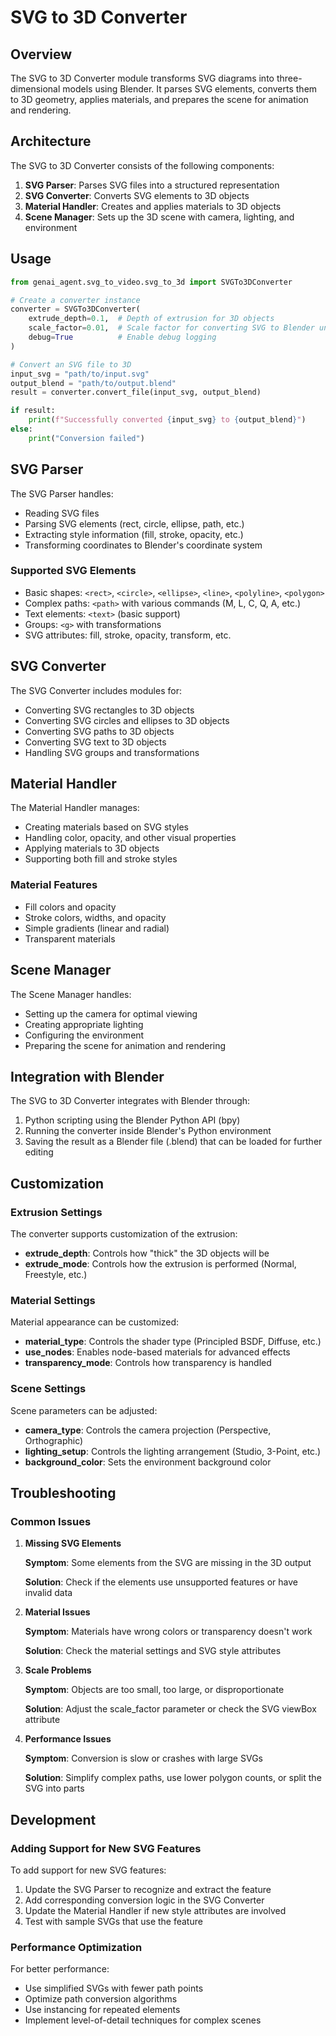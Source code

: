 # SVG to 3D Converter

## Overview

The SVG to 3D Converter module transforms SVG diagrams into three-dimensional models using Blender. It parses SVG elements, converts them to 3D geometry, applies materials, and prepares the scene for animation and rendering.

## Architecture

The SVG to 3D Converter consists of the following components:

1. **SVG Parser**: Parses SVG files into a structured representation
2. **SVG Converter**: Converts SVG elements to 3D objects
3. **Material Handler**: Creates and applies materials to 3D objects
4. **Scene Manager**: Sets up the 3D scene with camera, lighting, and environment

## Usage

```python
from genai_agent.svg_to_video.svg_to_3d import SVGTo3DConverter

# Create a converter instance
converter = SVGTo3DConverter(
    extrude_depth=0.1,  # Depth of extrusion for 3D objects
    scale_factor=0.01,  # Scale factor for converting SVG to Blender units
    debug=True          # Enable debug logging
)

# Convert an SVG file to 3D
input_svg = "path/to/input.svg"
output_blend = "path/to/output.blend"
result = converter.convert_file(input_svg, output_blend)

if result:
    print(f"Successfully converted {input_svg} to {output_blend}")
else:
    print("Conversion failed")
```

## SVG Parser

The SVG Parser handles:

- Reading SVG files
- Parsing SVG elements (rect, circle, ellipse, path, etc.)
- Extracting style information (fill, stroke, opacity, etc.)
- Transforming coordinates to Blender's coordinate system

### Supported SVG Elements

- Basic shapes: `<rect>`, `<circle>`, `<ellipse>`, `<line>`, `<polyline>`, `<polygon>`
- Complex paths: `<path>` with various commands (M, L, C, Q, A, etc.)
- Text elements: `<text>` (basic support)
- Groups: `<g>` with transformations
- SVG attributes: fill, stroke, opacity, transform, etc.

## SVG Converter

The SVG Converter includes modules for:

- Converting SVG rectangles to 3D objects
- Converting SVG circles and ellipses to 3D objects
- Converting SVG paths to 3D objects
- Converting SVG text to 3D objects
- Handling SVG groups and transformations

## Material Handler

The Material Handler manages:

- Creating materials based on SVG styles
- Handling color, opacity, and other visual properties
- Applying materials to 3D objects
- Supporting both fill and stroke styles

### Material Features

- Fill colors and opacity
- Stroke colors, widths, and opacity
- Simple gradients (linear and radial)
- Transparent materials

## Scene Manager

The Scene Manager handles:

- Setting up the camera for optimal viewing
- Creating appropriate lighting
- Configuring the environment
- Preparing the scene for animation and rendering

## Integration with Blender

The SVG to 3D Converter integrates with Blender through:

1. Python scripting using the Blender Python API (bpy)
2. Running the converter inside Blender's Python environment
3. Saving the result as a Blender file (.blend) that can be loaded for further editing

## Customization

### Extrusion Settings

The converter supports customization of the extrusion:

- **extrude_depth**: Controls how "thick" the 3D objects will be
- **extrude_mode**: Controls how the extrusion is performed (Normal, Freestyle, etc.)

### Material Settings

Material appearance can be customized:

- **material_type**: Controls the shader type (Principled BSDF, Diffuse, etc.)
- **use_nodes**: Enables node-based materials for advanced effects
- **transparency_mode**: Controls how transparency is handled

### Scene Settings

Scene parameters can be adjusted:

- **camera_type**: Controls the camera projection (Perspective, Orthographic)
- **lighting_setup**: Controls the lighting arrangement (Studio, 3-Point, etc.)
- **background_color**: Sets the environment background color

## Troubleshooting

### Common Issues

1. **Missing SVG Elements**
   
   **Symptom**: Some elements from the SVG are missing in the 3D output
   
   **Solution**: Check if the elements use unsupported features or have invalid data

2. **Material Issues**

   **Symptom**: Materials have wrong colors or transparency doesn't work
   
   **Solution**: Check the material settings and SVG style attributes

3. **Scale Problems**

   **Symptom**: Objects are too small, too large, or disproportionate
   
   **Solution**: Adjust the scale_factor parameter or check the SVG viewBox attribute

4. **Performance Issues**

   **Symptom**: Conversion is slow or crashes with large SVGs
   
   **Solution**: Simplify complex paths, use lower polygon counts, or split the SVG into parts

## Development

### Adding Support for New SVG Features

To add support for new SVG features:

1. Update the SVG Parser to recognize and extract the feature
2. Add corresponding conversion logic in the SVG Converter
3. Update the Material Handler if new style attributes are involved
4. Test with sample SVGs that use the feature

### Performance Optimization

For better performance:

- Use simplified SVGs with fewer path points
- Optimize path conversion algorithms
- Use instancing for repeated elements
- Implement level-of-detail techniques for complex scenes
